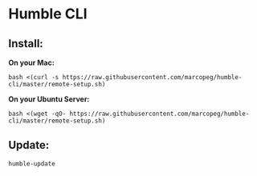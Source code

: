 # Humble CLI

## Install:

**On your Mac:**

```
bash <(curl -s https://raw.githubusercontent.com/marcopeg/humble-cli/master/remote-setup.sh)
```

**On your Ubuntu Server:**

```
bash <(wget -qO- https://raw.githubusercontent.com/marcopeg/humble-cli/master/remote-setup.sh)
```

## Update:

```
humble-update
```